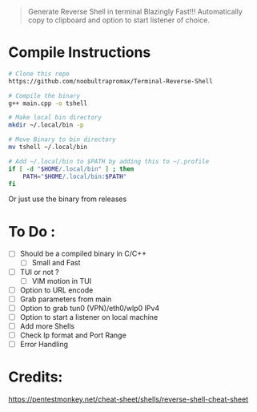 > Generate Reverse Shell in terminal Blazingly Fast!!!
Automatically copy to clipboard and option to start listener of choice.

# Compile Instructions
```bash
# Clone this repo
https://github.com/noobultrapromax/Terminal-Reverse-Shell

# Compile the binary
g++ main.cpp -o tshell

# Make local bin directory 
mkdir ~/.local/bin -p

# Move Binary to bin directory
mv tshell ~/.local/bin 

# Add ~/.local/bin to $PATH by adding this to ~/.profile
if [ -d "$HOME/.local/bin" ] ; then
    PATH="$HOME/.local/bin:$PATH"
fi
```
Or just use the binary from releases

# To Do :
- [ ] Should be a compiled binary in C/C++
    - [ ]  Small and Fast
- [ ] TUI or not ?
    - [ ] VIM motion in TUI
- [ ] Option to URL encode
- [ ] Grab parameters from main
- [ ] Option to grab tun0 (VPN)/eth0/wlp0 IPv4
- [ ] Option to start a listener on local machine
- [ ] Add more Shells
- [ ] Check Ip format and Port Range
- [ ] Error Handling

# Credits:
https://pentestmonkey.net/cheat-sheet/shells/reverse-shell-cheat-sheet
